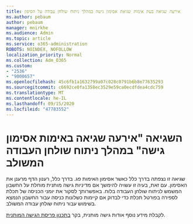 ```yaml
---
title: אירעה שגיאה בעת אימות שגיאת אסימון גישה במהלך ניתוח שולחן עבודה על הסיפון
ms.author: pebaum
author: pebaum
manager: mnirkhe
ms.audience: Admin
ms.topic: article
ms.service: o365-administration
ROBOTS: NOINDEX, NOFOLLOW
localization_priority: Normal
ms.collection: Adm_O365
ms.custom:
- "2536"
- "9000657"
ms.openlocfilehash: 45c6fb1a1632799a07c028c0791b6b8e77635293
ms.sourcegitcommit: c6692ce0fa1358ec3529e59ca0ecdfdea4cdc759
ms.translationtype: MT
ms.contentlocale: he-IL
ms.lasthandoff: 09/15/2020
ms.locfileid: "47783552"
---
```

# <a name="there-was-an-error-validating-access-token-error-during-desktop-analytics-onboarding"></a>השגיאה "אירעה שגיאה באימות אסימון גישה" במהלך ניתוח שולחן העבודה המשולב

שגיאה זו נצפתה בדרך כלל כאשר אסימון האימות פג. בדרך כלל, רענון הדף מרענן את האסימון. עם זאת, בעיה זו עשויה להימשך אם מדיניות גישה מותנית מוחלת על החשבון המשמש לניתוח שולחן העבודה בלוח. באפשרותך לסקור את יומני הכניסה של תכלת לספירה בפורטל תכלת כדי לבדוק אם קיימות כשלונות כניסה עבור החשבון הנמצא בשימוש עבור ניתוח שולחן עבודה המשולב.

לקבלת מידע נוסף אודות גישה מותנית, בקר [בתכנון פריסת הגישה המותנית](https://docs.microsoft.com/azure/active-directory/conditional-access/plan-conditional-access).